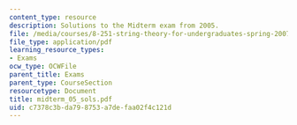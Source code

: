 ```yaml
---
content_type: resource
description: Solutions to the Midterm exam from 2005.
file: /media/courses/8-251-string-theory-for-undergraduates-spring-2007/c7378c3bda798753a7defaa02f4c121d_midterm_05_sols.pdf
file_type: application/pdf
learning_resource_types:
- Exams
ocw_type: OCWFile
parent_title: Exams
parent_type: CourseSection
resourcetype: Document
title: midterm_05_sols.pdf
uid: c7378c3b-da79-8753-a7de-faa02f4c121d
---
```

